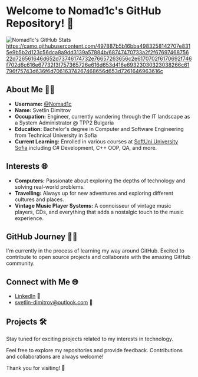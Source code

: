 # Welcome to Nomad1c's GitHub Repository! 🚀

![Nomad1c's GitHub Stats](https://github-readme-stats.vercel.app/api?username=Nomad1c&show_icons=true&theme=radical) https://camo.githubusercontent.com/497887b5b16bba4983258142707e8315e9b5b2d123c56dca8a9dd3139a57884b/68747470733a2f2f6769746875622d726561646d652d73746174732e76657263656c2e6170702f6170692f746f702d6c616e67732f3f757365726e616d653d416e69323030323038266c61796f75743d636f6d70616374267468656d653d7261646963616c

## About Me 🧑‍💻

- **Username:** [@Nomad1c](https://github.com/Nomad1c)
- **Name:** Svetlin Dimitrov
- **Occupation:** Engineer, currently wandering through the IT landscape as a System Administrator @ TPP2 Bulgaria
- **Education:** Bachelor's degree in Computer and Software Engineering from Technical University in Sofia
- **Current Learning:** Enrolled in various courses at [SoftUni University Sofia](https://softuni.bg/) including C# Development, C++ OOP, QA, and more.

## Interests 🌐

- **Computers:** Passionate about exploring the depths of technology and solving real-world problems.
- **Travelling:** Always up for new adventures and exploring different cultures and places.
- **Vintage Music Player Systems:** A connoisseur of vintage music players, CDs, and everything that adds a nostalgic touch to the music experience.

## GitHub Journey 🚶‍♂️

I'm currently in the process of learning my way around GitHub. Excited to contribute to open source projects and collaborate with the amazing GitHub community.

## Connect with Me 🌐

- [LinkedIn](https://www.linkedin.com/in/sv-dimitrov/) 💼
- [svеtlin-dimitrov@outlook.com](mailto:svеtlin-dimitrov@outlook.com) 📧

## Projects 🛠️

Stay tuned for exciting projects related to my interests in technology.

Feel free to explore my repositories and provide feedback. Contributions and collaborations are always welcome!

Thank you for visiting! 🎉
